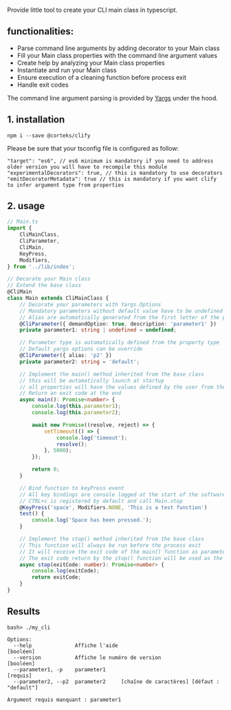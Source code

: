 Provide little tool to create your CLI main class in typescript.

## functionalities:

-   Parse command line arguments by adding decorator to your Main class
-   Fill your Main class properties with the command line argument values
-   Create help by analyzing your Main class properties
-   Instantiate and run your Main class
-   Ensure execution of a cleaning function before process exit
-   Handle exit codes

The command line argument parsing is provided by [Yargs](https://www.npmjs.com/package/yargs) under the hood.

## 1. installation

```
npm i --save @corteks/clify
```

Please be sure that your tsconfig file is configured as follow:

```jsonc
"target": "es6", // es6 minimum is mandatory if you need to address older version you will have to recompile this module
"experimentalDecorators": true, // this is mandatory to use decorators
"emitDecoratorMetadata": true // this is mandatory if you want clify to infer argument type from properties
```

## 2. usage

```ts
// Main.ts
import {
    CliMainClass,
    CliParameter,
    CliMain,
    KeyPress,
    Modifiers,
} from '../lib/index';

// Decorate your Main class
// Extend the base class
@CliMain
class Main extends CliMainClass {
    // Decorate your parameters with Yargs.Options
    // Mandatory parameters without default value have to be undefined
    // Alias are automatically generated from the first letter of the property name
    @CliParameter({ demandOption: true, description: 'parameter1' })
    private parameter1: string | undefined = undefined;

    // Parameter type is automatically defined from the property type
    // Default yargs options can be override
    @CliParameter({ alias: 'p2' })
    private parameter2: string = 'default';

    // Implement the main() method inherited from the base class
    // this will be automatically launch at startup
    // all properties will have the values defined by the user from the command line
    // Return an exit code at the end
    async main(): Promise<number> {
        console.log(this.parameter1);
        console.log(this.parameter2);

        await new Promise((resolve, reject) => {
            setTimeout(() => {
                console.log('timeout');
                resolve();
            }, 5000);
        });

        return 0;
    }

    // Bind function to keyPress event
    // All key bindings are console logged at the start of the software
    // CTRL+c is registered by default and call Main.stop
    @KeyPress('space', Modifiers.NONE, 'This is a test function')
    test() {
        console.log('Space has been pressed.');
    }

    // Implement the stop() method inherited from the base class
    // This function will always be run before the process exit
    // It will receive the exit code of the main() function as parameter
    // The exit code return by the stop() function will be used as the exit code of the process
    async stop(exitCode: number): Promise<number> {
        console.log(exitCode);
        return exitCode;
    }
}
```

## Results

```
bash> ./my_cli

Options:
  --help              Affiche l'aide                                   [booléen]
  --version           Affiche le numéro de version                     [booléen]
  --parameter1, -p    parameter1                                        [requis]
  --parameter2, --p2  parameter2     [chaîne de caractères] [défaut : "default"]

Argument requis manquant : parameter1
```
